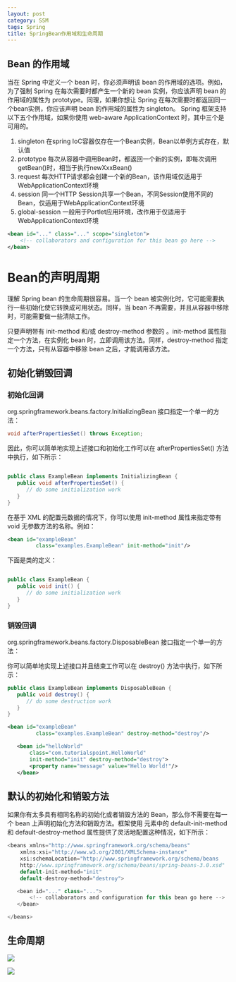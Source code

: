 ```yaml
---
layout: post
category: SSM 
tags: Spring
title: SpringBean作用域和生命周期
---
```


## Bean 的作用域

当在 Spring 中定义一个 bean 时，你必须声明该 bean 的作用域的选项。例如，为了强制 Spring 在每次需要时都产生一个新的 bean 实例，你应该声明 bean 的作用域的属性为 prototype。同理，如果你想让 Spring 在每次需要时都返回同一个bean实例，你应该声明 bean 的作用域的属性为 singleton。
Spring 框架支持以下五个作用域，如果你使用 web-aware ApplicationContext 时，其中三个是可用的。

1. singleton    在spring IoC容器仅存在一个Bean实例，Bean以单例方式存在，默认值
2. prototype 每次从容器中调用Bean时，都返回一个新的实例，即每次调用getBean()时，相当于执行newXxxBean()
3. request  每次HTTP请求都会创建一个新的Bean，该作用域仅适用于WebApplicationContext环境
4. session  同一个HTTP Session共享一个Bean，不同Session使用不同的Bean，仅适用于WebApplicationContext环境
5. global-session   一般用于Portlet应用环境，改作用于仅适用于WebApplicationContext环境

```xml
<bean id="..." class="..." scope="singleton">
    <!-- collaborators and configuration for this bean go here -->
</bean>
```

# Bean的声明周期

理解 Spring bean 的生命周期很容易。当一个 bean 被实例化时，它可能需要执行一些初始化使它转换成可用状态。同样，当 bean 不再需要，并且从容器中移除时，可能需要做一些清除工作。

只要声明带有 init-method 和/或 destroy-method 参数的 。init-method 属性指定一个方法，在实例化 bean 时，立即调用该方法。同样，destroy-method 指定一个方法，只有从容器中移除 bean 之后，才能调用该方法。

## 初始化销毁回调
### 初始化回调

org.springframework.beans.factory.InitializingBean 接口指定一个单一的方法：

```java
void afterPropertiesSet() throws Exception;
```

因此，你可以简单地实现上述接口和初始化工作可以在 afterPropertiesSet() 方法中执行，如下所示：

```java

public class ExampleBean implements InitializingBean {
   public void afterPropertiesSet() {
      // do some initialization work
   }
}
```

在基于 XML 的配置元数据的情况下，你可以使用 init-method 属性来指定带有 void 无参数方法的名称。例如：

```xml
<bean id="exampleBean" 
         class="examples.ExampleBean" init-method="init"/>
```

下面是类的定义：

```java

public class ExampleBean {
   public void init() {
      // do some initialization work
   }
}
```

### 销毁回调

org.springframework.beans.factory.DisposableBean 接口指定一个单一的方法：

你可以简单地实现上述接口并且结束工作可以在 destroy() 方法中执行，如下所示：
```java
public class ExampleBean implements DisposableBean {
   public void destroy() {
      // do some destruction work
   }
}
```

```xml
<bean id="exampleBean"
         class="examples.ExampleBean" destroy-method="destroy"/>
```
```xml
   <bean id="helloWorld" 
       class="com.tutorialspoint.HelloWorld"
       init-method="init" destroy-method="destroy">
       <property name="message" value="Hello World!"/>
   </bean>
```

## 默认的初始化和销毁方法

如果你有太多具有相同名称的初始化或者销毁方法的 Bean，那么你不需要在每一个 bean 上声明初始化方法和销毁方法。框架使用 元素中的 default-init-method 和 default-destroy-method 属性提供了灵活地配置这种情况，如下所示：

```java
<beans xmlns="http://www.springframework.org/schema/beans"
    xmlns:xsi="http://www.w3.org/2001/XMLSchema-instance"
    xsi:schemaLocation="http://www.springframework.org/schema/beans
    http://www.springframework.org/schema/beans/spring-beans-3.0.xsd"
    default-init-method="init" 
    default-destroy-method="destroy">

   <bean id="..." class="...">
       <!-- collaborators and configuration for this bean go here -->
   </bean>

</beans>
```

## 生命周期

![](https://i.imgur.com/INF4UhB.png)

![](https://upload-images.jianshu.io/upload_images/4638441-05bf2b9b2f2a01d4.png?imageMogr2/auto-orient/strip%7CimageView2/2/w/1240)

